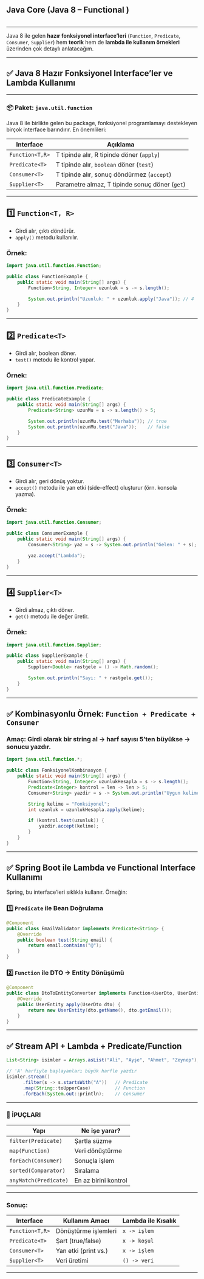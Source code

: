 ## Java Core (Java 8 – Functional )
```sh 

```
---


Java 8 ile gelen **hazır fonksiyonel interface’leri** (`Function`, `Predicate`, `Consumer`, `Supplier`) hem **teorik** hem de **lambda ile kullanım örnekleri** üzerinden çok detaylı anlatacağım.

---

## ✅ Java 8 Hazır Fonksiyonel Interface’ler ve Lambda Kullanımı

---

### 📦 Paket: `java.util.function`

Java 8 ile birlikte gelen bu package, fonksiyonel programlamayı destekleyen birçok interface barındırır. En önemlileri:

| Interface       | Açıklama                                       |
| --------------- | ---------------------------------------------- |
| `Function<T,R>` | T tipinde alır, R tipinde döner (`apply`)      |
| `Predicate<T>`  | T tipinde alır, `boolean` döner (`test`)       |
| `Consumer<T>`   | T tipinde alır, sonuç döndürmez (`accept`)     |
| `Supplier<T>`   | Parametre almaz, T tipinde sonuç döner (`get`) |

---

## 1️⃣ `Function<T, R>`

* Girdi alır, çıktı döndürür.
* `apply()` metodu kullanılır.

### Örnek:

```java
import java.util.function.Function;

public class FunctionExample {
    public static void main(String[] args) {
        Function<String, Integer> uzunluk = s -> s.length();

        System.out.println("Uzunluk: " + uzunluk.apply("Java")); // 4
    }
}
```

---

## 2️⃣ `Predicate<T>`

* Girdi alır, boolean döner.
* `test()` metodu ile kontrol yapar.

### Örnek:

```java
import java.util.function.Predicate;

public class PredicateExample {
    public static void main(String[] args) {
        Predicate<String> uzunMu = s -> s.length() > 5;

        System.out.println(uzunMu.test("Merhaba")); // true
        System.out.println(uzunMu.test("Java"));    // false
    }
}
```

---

## 3️⃣ `Consumer<T>`

* Girdi alır, geri dönüş yoktur.
* `accept()` metodu ile yan etki (side-effect) oluşturur (örn. konsola yazma).

### Örnek:

```java
import java.util.function.Consumer;

public class ConsumerExample {
    public static void main(String[] args) {
        Consumer<String> yaz = s -> System.out.println("Gelen: " + s);

        yaz.accept("Lambda");
    }
}
```

---

## 4️⃣ `Supplier<T>`

* Girdi almaz, çıktı döner.
* `get()` metodu ile değer üretir.

### Örnek:

```java
import java.util.function.Supplier;

public class SupplierExample {
    public static void main(String[] args) {
        Supplier<Double> rastgele = () -> Math.random();

        System.out.println("Sayı: " + rastgele.get());
    }
}
```

---

## ✅ Kombinasyonlu Örnek: `Function + Predicate + Consumer`

### Amaç: Girdi olarak bir string al → harf sayısı 5’ten büyükse → sonucu yazdır.

```java
import java.util.function.*;

public class FonksiyonelKombinasyon {
    public static void main(String[] args) {
        Function<String, Integer> uzunlukHesapla = s -> s.length();
        Predicate<Integer> kontrol = len -> len > 5;
        Consumer<String> yazdir = s -> System.out.println("Uygun kelime: " + s);

        String kelime = "Fonksiyonel";
        int uzunluk = uzunlukHesapla.apply(kelime);

        if (kontrol.test(uzunluk)) {
            yazdir.accept(kelime);
        }
    }
}
```

---

## ✅ Spring Boot ile Lambda ve Functional Interface Kullanımı

Spring, bu interface’leri sıklıkla kullanır. Örneğin:

### 1️⃣ `Predicate` ile Bean Doğrulama

```java
@Component
public class EmailValidator implements Predicate<String> {
    @Override
    public boolean test(String email) {
        return email.contains("@");
    }
}
```

### 2️⃣ `Function` ile DTO → Entity Dönüşümü

```java
@Component
public class DtoToEntityConverter implements Function<UserDto, UserEntity> {
    @Override
    public UserEntity apply(UserDto dto) {
        return new UserEntity(dto.getName(), dto.getEmail());
    }
}
```

---

## ✅ Stream API + Lambda + Predicate/Function

```java
List<String> isimler = Arrays.asList("Ali", "Ayşe", "Ahmet", "Zeynep");

// 'A' harfiyle başlayanları büyük harfle yazdır
isimler.stream()
      .filter(s -> s.startsWith("A"))   // Predicate
      .map(String::toUpperCase)         // Function
      .forEach(System.out::println);    // Consumer
```

---

### 🎯 İPUÇLARI

| Yapı                  | Ne işe yarar?        |
| --------------------- | -------------------- |
| `filter(Predicate)`   | Şartla süzme         |
| `map(Function)`       | Veri dönüştürme      |
| `forEach(Consumer)`   | Sonuçla işlem        |
| `sorted(Comparator)`  | Sıralama             |
| `anyMatch(Predicate)` | En az birini kontrol |

---

### Sonuç:

| Interface       | Kullanım Amacı       | Lambda ile Kısalık |
| --------------- | -------------------- | ------------------ |
| `Function<T,R>` | Dönüştürme işlemleri | `x -> işlem`       |
| `Predicate<T>`  | Şart (true/false)    | `x -> koşul`       |
| `Consumer<T>`   | Yan etki (print vs.) | `x -> işlem`       |
| `Supplier<T>`   | Veri üretimi         | `() -> veri`       |

---
